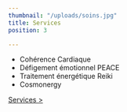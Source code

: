 ```yaml
---
thumbnail: "/uploads/soins.jpg"
title: Services
position: 3

---
```

- Cohérence Cardiaque
- Défigement émotionnel PEACE
- Traitement énergétique Reiki
- Cosmonergy

[Services >](/services)